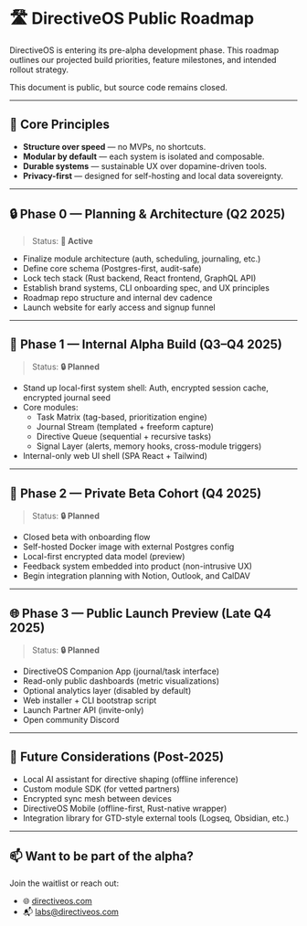 # 🛣️ DirectiveOS Public Roadmap

DirectiveOS is entering its pre-alpha development phase. This roadmap outlines our projected build priorities, feature milestones, and intended rollout strategy. 

This document is public, but source code remains closed.

---

## 🎯 Core Principles

- **Structure over speed** — no MVPs, no shortcuts.
- **Modular by default** — each system is isolated and composable.
- **Durable systems** — sustainable UX over dopamine-driven tools.
- **Privacy-first** — designed for self-hosting and local data sovereignty.

---

## 🔒 Phase 0 — Planning & Architecture (Q2 2025)

> Status: **🚧 Active**

- Finalize module architecture (auth, scheduling, journaling, etc.)
- Define core schema (Postgres-first, audit-safe)
- Lock tech stack (Rust backend, React frontend, GraphQL API)
- Establish brand systems, CLI onboarding spec, and UX principles
- Roadmap repo structure and internal dev cadence
- Launch website for early access and signup funnel

---

## 🚧 Phase 1 — Internal Alpha Build (Q3–Q4 2025)

> Status: **🔒 Planned**

- Stand up local-first system shell: Auth, encrypted session cache, encrypted journal seed
- Core modules:
  - Task Matrix (tag-based, prioritization engine)
  - Journal Stream (templated + freeform capture)
  - Directive Queue (sequential + recursive tasks)
  - Signal Layer (alerts, memory hooks, cross-module triggers)
- Internal-only web UI shell (SPA React + Tailwind)

---

## 🔐 Phase 2 — Private Beta Cohort (Q4 2025)

> Status: **🔒 Planned**

- Closed beta with onboarding flow
- Self-hosted Docker image with external Postgres config
- Local-first encrypted data model (preview)
- Feedback system embedded into product (non-intrusive UX)
- Begin integration planning with Notion, Outlook, and CalDAV

---

## 🌐 Phase 3 — Public Launch Preview (Late Q4 2025)

> Status: **🔒 Planned**

- DirectiveOS Companion App (journal/task interface)
- Read-only public dashboards (metric visualizations)
- Optional analytics layer (disabled by default)
- Web installer + CLI bootstrap script
- Launch Partner API (invite-only)
- Open community Discord

---

## 🧭 Future Considerations (Post-2025)

- Local AI assistant for directive shaping (offline inference)
- Custom module SDK (for vetted partners)
- Encrypted sync mesh between devices
- DirectiveOS Mobile (offline-first, Rust-native wrapper)
- Integration library for GTD-style external tools (Logseq, Obsidian, etc.)

---

## 📫 Want to be part of the alpha?

Join the waitlist or reach out:

- 🌐 [directiveos.com](https://directiveos.com)
- 📬 labs@directiveos.com

